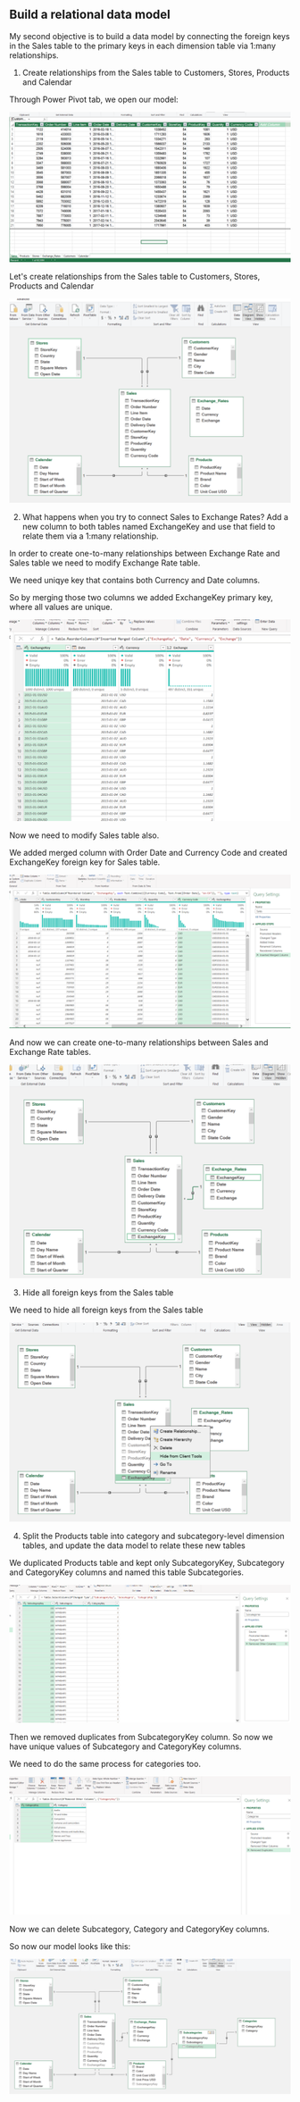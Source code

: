 ## Build a relational data model

My second objective is to build a data model by connecting the foreign keys in the Sales table to the primary keys in each dimension table via 1:many relationships.

1. Create relationships from the Sales table to Customers, Stores, Products and Calendar

Through Power Pivot tab, we open our model:

![](/Global_Electronics_Retailer/screenshots/power_pivot_opening_model.png)

Let's create relationships from the Sales table to Customers, Stores, Products and Calendar

![](/Global_Electronics_Retailer/screenshots/creating_1_to_many_relationships.png)

2. What happens when you try to connect Sales to Exchange Rates? Add a new column to both tables named ExchangeKey and use that field to relate them via a 1:many relationship.

In order to create one-to-many relationships between Exchange Rate and Sales table we need to modify Exchange Rate table. 

We need uniqye key that contains both Currency and Date columns. 

So by merging those two columns we added ExchangeKey primary key, where all values are unique.

![](/Global_Electronics_Retailer/screenshots/exchangekey_creation.png)

Now we need to modify Sales table also.

We added merged column with Order Date and Currency Code and created ExchangeKey foreign key for Sales table. 

![](/Global_Electronics_Retailer/screenshots/foreignkey_for_sales.png)

And now we can create one-to-many relationships between Sales and Exchange Rate tables.

![](/Global_Electronics_Retailer/screenshots/creating_relationships_sales_exchangerates.png)


3. Hide all foreign keys from the Sales table

We need to hide all foreign keys from the Sales table

![](/Global_Electronics_Retailer/screenshots/hiding_keys.png)

4. Split the Products table into category and subcategory-level dimension tables, and update the data model to relate these new tables

We duplicated Products table and kept only SubcategoryKey, Subcategory and CategoryKey columns and named this table Subcategories.

![](/Global_Electronics_Retailer/screenshots/subcategories_table.png)

Then we removed duplicates from SubcategoryKey column. So now we have unique values of Subcategory and CategoryKey columns. 

We need to do the same process for categories too. 

![](/Global_Electronics_Retailer/screenshots/categories_table.png)

Now we can delete Subcategory, Category and CategoryKey columns.

So now our model looks like this:

![](/Global_Electronics_Retailer/screenshots/additional_relationships.png)

